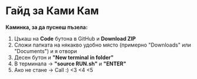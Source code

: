 # Гайд за Ками Кам
**Каминка, за да пуснеш пъзела:**
1. Цъкаш на **Code** бутона в GitHub и **Download ZIP**
2. Сложи папката на някакво удобно място (примерно "Downloads" или "Documents") и я отвори
3. Десен бутон и **"New terminal in folder"**
4. В терминала -> **"source RUN.sh"** и **"ENTER"**
5. Ако не стане -> Call :) <3 <4 <5
